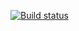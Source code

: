 [![Build status](https://ci.appveyor.com/api/projects/status/im1kvk1uw5vk4mro/branch/main?svg=true)](https://ci.appveyor.com/project/ElenaAnanich/dz1/branch/main)
